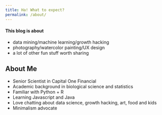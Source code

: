 ```yaml
---
title: Ha! What to expect?
permalink: /about/
---
```


#### This blog is about 
- data mining/machine learning/growth hacking 
- photography/watercolor painting/UX design
- a lot of other fun stuff worth sharing

## About Me
- Senior Scientist in Capital One Financial
- Academic background in biological science and statistics
- Familiar with Python + R
- Learning Javascript and Java
- Love chatting about data science, growth hacking, art, food and kids
- Minimalism advocate 

